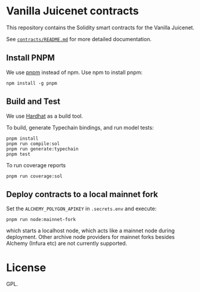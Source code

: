 # Vanilla Juicenet contracts
This repository contains the Solidity smart contracts for the Vanilla Juicenet.

See [`contracts/README.md`](contracts/README.md) for more detailed documentation.

## Install PNPM

We use [pnpm](https://pnpm.io/) instead of npm. Use npm to install pnpm:

```shell
npm install -g pnpm
```

## Build and Test

We use [Hardhat](https://hardhat.org/) as a build tool.

To build, generate Typechain bindings, and run model tests:
```
pnpm install
pnpm run compile:sol
pnpm run generate:typechain
pnpm test
```

To run coverage reports
```
pnpm run coverage:sol
```

## Deploy contracts to a local mainnet fork

Set the `ALCHEMY_POLYGON_APIKEY` in `.secrets.env` and execute:

```shell
pnpm run node:mainnet-fork
```

which starts a localhost node, which acts like a mainnet node during deployment. Other archive node providers for mainnet forks besides Alchemy (Infura etc) are not currently supported.

# License
GPL.
